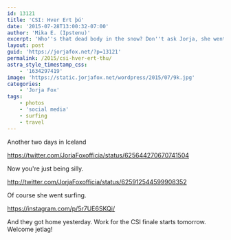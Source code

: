 ```yaml
---
id: 13121
title: 'CSI: Hver Ert þú'
date: '2015-07-28T13:00:32-07:00'
author: 'Mika E. (Ipstenu)'
excerpt: 'Who''s that dead body in the snow? Don''t ask Jorja, she went surfing. In Iceland.'
layout: post
guid: 'https://jorjafox.net/?p=13121'
permalink: /2015/csi-hver-ert-thu/
astra_style_timestamp_css:
    - '1634297419'
image: 'https://static.jorjafox.net/wordpress/2015/07/9k.jpg'
categories:
    - 'Jorja Fox'
tags:
    - photos
    - 'social media'
    - surfing
    - travel
---
```


Another two days in Iceland

https://twitter.com/JorjaFoxofficia/status/625644270670741504

Now you're just being silly.

http://twitter.com/JorjaFoxofficia/status/625912544599908352

Of course she went surfing.

https://instagram.com/p/5r7UE6SKQi/

And they got home yesterday. Work for the CSI finale starts tomorrow. Welcome jetlag!